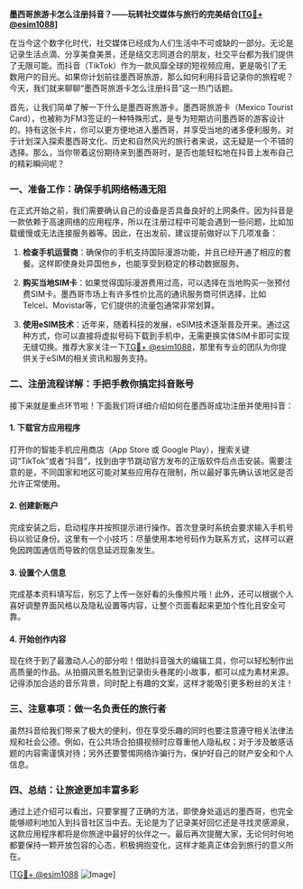 **墨西哥旅游卡怎么注册抖音？——玩转社交媒体与旅行的完美结合[[TG💪+ @esim1088](https://t.me/s/esim1088)]**

在当今这个数字化时代，社交媒体已经成为人们生活中不可或缺的一部分。无论是记录生活点滴、分享美食美景，还是结交志同道合的朋友，社交平台都为我们提供了无限可能。而抖音（TikTok）作为一款风靡全球的短视频应用，更是吸引了无数用户的目光。如果你计划前往墨西哥旅游，那么如何利用抖音记录你的旅程呢？今天，我们就来聊聊“墨西哥旅游卡怎么注册抖音”这一热门话题。

首先，让我们简单了解一下什么是墨西哥旅游卡。墨西哥旅游卡（Mexico Tourist Card），也被称为FM3签证的一种特殊形式，是专为短期访问墨西哥的游客设计的。持有这张卡片，你可以更方便地进入墨西哥，并享受当地的诸多便利服务。对于计划深入探索墨西哥文化、历史和自然风光的旅行者来说，这无疑是一个不错的选择。那么，当你带着这份期待来到墨西哥时，是否也能轻松地在抖音上发布自己的精彩瞬间呢？

### **一、准备工作：确保手机网络畅通无阻**

在正式开始之前，我们需要确认自己的设备是否具备良好的上网条件。因为抖音是一款依赖于高速网络的应用程序，所以在注册过程中可能会遇到一些问题，比如加载缓慢或无法连接服务器等。因此，在出发前，建议提前做好以下几项准备：

1. **检查手机运营商**：确保你的手机支持国际漫游功能，并且已经开通了相应的套餐。这样即使身处异国他乡，也能享受到稳定的移动数据服务。
   
2. **购买当地SIM卡**：如果觉得国际漫游费用过高，可以选择在当地购买一张预付费SIM卡。墨西哥市场上有许多性价比高的通讯服务商可供选择，比如Telcel、Movistar等，它们提供的流量包通常非常划算。

3. **使用eSIM技术**：近年来，随着科技的发展，eSIM技术逐渐普及开来。通过这种方式，你可以直接将虚拟号码下载到手机中，无需更换实体SIM卡即可实现无缝切换。推荐大家关注一下[TG💪+ @esim1088](https://t.me/s/esim1088)，那里有专业的团队为你提供关于eSIM的相关资讯和服务支持。

### **二、注册流程详解：手把手教你搞定抖音账号**

接下来就是重点环节啦！下面我们将详细介绍如何在墨西哥成功注册并使用抖音：

#### **1. 下载官方应用程序**
打开你的智能手机应用商店（App Store 或 Google Play），搜索关键词“TikTok”或者“抖音”，找到由字节跳动官方发布的正版软件后点击安装。需要注意的是，不同国家和地区可能对某些应用存在限制，所以最好事先确认该地区是否允许正常使用。

#### **2. 创建新账户**
完成安装之后，启动程序并按照提示进行操作。首次登录时系统会要求输入手机号码以验证身份。这里有一个小技巧：尽量使用本地号码作为联系方式，这样可以避免因跨国通信而导致的信息延迟现象发生。

#### **3. 设置个人信息**
完成基本资料填写后，别忘了上传一张好看的头像照片哦！此外，还可以根据个人喜好调整界面风格以及隐私设置等内容，让整个页面看起来更加个性化且安全可靠。

#### **4. 开始创作内容**
现在终于到了最激动人心的部分啦！借助抖音强大的编辑工具，你可以轻松制作出高质量的作品。从拍摄风景名胜到记录街头巷尾的小故事，都可以成为素材来源。记得添加合适的音乐背景，同时配上有趣的文案，这样才能吸引更多粉丝的关注！

### **三、注意事项：做一名负责任的旅行者**

虽然抖音给我们带来了极大的便利，但在享受乐趣的同时也要注意遵守相关法律法规和社会公德。例如，在公共场合拍摄视频时应尊重他人隐私权；对于涉及敏感话题的内容需谨慎对待；另外还要警惕网络诈骗行为，保护好自己的财产安全和个人信息。

### **四、总结：让旅途更加丰富多彩**

通过上述介绍可以看出，只要掌握了正确的方法，即使身处遥远的墨西哥，也完全能够顺利地加入到抖音社区当中去。无论是为了记录美好回忆还是寻找灵感源泉，这款应用程序都将是你旅途中最好的伙伴之一。最后再次提醒大家，无论何时何地都要保持一颗开放包容的心态，积极拥抱变化，这样才能真正体会到旅行的意义所在。

[[TG💪+ @esim1088](https://t.me/s/esim1088) ![Image](https://i.postimg.cc/4NQfJmqS/Snipaste-2025-05-13-00-14-12.png)]